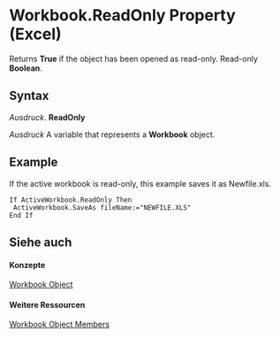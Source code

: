 
# Workbook.ReadOnly Property (Excel)

 Returns **True** if the object has been opened as read-only. Read-only **Boolean**.


## Syntax

 _Ausdruck_. **ReadOnly**

 _Ausdruck_ A variable that represents a **Workbook** object.


## Example

If the active workbook is read-only, this example saves it as Newfile.xls.


```
If ActiveWorkbook.ReadOnly Then 
 ActiveWorkbook.SaveAs fileName:="NEWFILE.XLS" 
End If
```


## Siehe auch


#### Konzepte


[Workbook Object](8c00aa60-c974-eed3-0812-3c9625eb0d4c.md)
#### Weitere Ressourcen


[Workbook Object Members](http://msdn.microsoft.com/library/dce102a3-25de-3ff4-2ce5-bc56e08baca7%28Office.15%29.aspx)